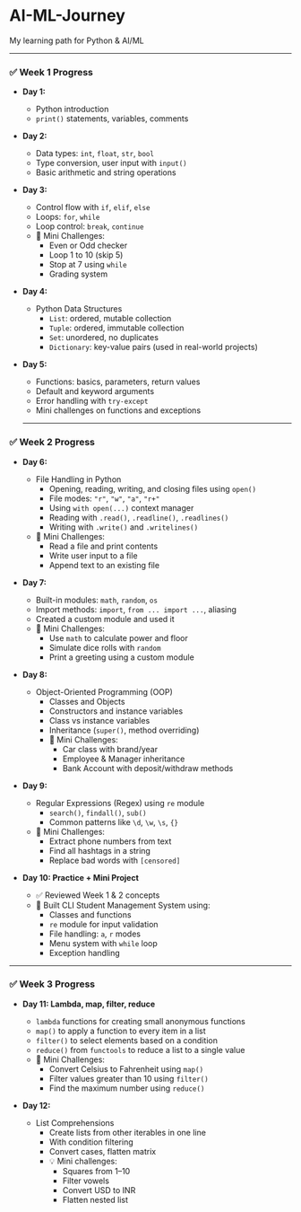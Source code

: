 # AI-ML-Journey
My learning path for Python &amp; AI/ML

---

### ✅ Week 1 Progress

- **Day 1:**  
  - Python introduction  
  - `print()` statements, variables, comments  

- **Day 2:**  
  - Data types: `int`, `float`, `str`, `bool`  
  - Type conversion, user input with `input()`  
  - Basic arithmetic and string operations  

- **Day 3:**  
  - Control flow with `if`, `elif`, `else`  
  - Loops: `for`, `while`  
  - Loop control: `break`, `continue`  
  - 🧠 Mini Challenges:
    - Even or Odd checker  
    - Loop 1 to 10 (skip 5)  
    - Stop at 7 using `while`  
    - Grading system

- **Day 4:**  
  - Python Data Structures  
    - `List`: ordered, mutable collection  
    - `Tuple`: ordered, immutable collection  
    - `Set`: unordered, no duplicates  
    - `Dictionary`: key-value pairs (used in real-world projects)

- **Day 5:**  
  - Functions: basics, parameters, return values  
  - Default and keyword arguments  
  - Error handling with `try-except`  
  - Mini challenges on functions and exceptions  

  ---

### ✅ Week 2 Progress

- **Day 6:**  
  - File Handling in Python  
    - Opening, reading, writing, and closing files using `open()`  
    - File modes: `"r"`, `"w"`, `"a"`, `"r+"`  
    - Using `with open(...)` context manager  
    - Reading with `.read()`, `.readline()`, `.readlines()`  
    - Writing with `.write()` and `.writelines()`  
  - 🧠 Mini Challenges:
    - Read a file and print contents  
    - Write user input to a file  
    - Append text to an existing file

- **Day 7:**  
  - Built-in modules: `math`, `random`, `os`  
  - Import methods: `import`, `from ... import ...`, aliasing  
  - Created a custom module and used it  
  - 🧠 Mini Challenges:
    - Use `math` to calculate power and floor
    - Simulate dice rolls with `random`
    - Print a greeting using a custom module

- **Day 8:**  
  - Object-Oriented Programming (OOP)  
    - Classes and Objects  
    - Constructors and instance variables  
    - Class vs instance variables  
    - Inheritance (`super()`, method overriding)  
    - 🧠 Mini Challenges:
      - Car class with brand/year  
      - Employee & Manager inheritance  
      - Bank Account with deposit/withdraw methods  

- **Day 9:**  
  - Regular Expressions (Regex) using `re` module  
    - `search()`, `findall()`, `sub()`  
    - Common patterns like `\d`, `\w`, `\s`, `{}`  
  - 🧠 Mini Challenges:
    - Extract phone numbers from text  
    - Find all hashtags in a string  
    - Replace bad words with `[censored]`

- **Day 10: Practice + Mini Project**  
  - ✅ Reviewed Week 1 & 2 concepts  
  - 📄 Built CLI Student Management System using:
    - Classes and functions  
    - `re` module for input validation  
    - File handling: `a`, `r` modes  
    - Menu system with `while` loop  
    - Exception handling

---

### ✅ Week 3 Progress

- **Day 11: Lambda, map, filter, reduce**
  - `lambda` functions for creating small anonymous functions
  - `map()` to apply a function to every item in a list
  - `filter()` to select elements based on a condition
  - `reduce()` from `functools` to reduce a list to a single value
  - 🧠 Mini Challenges:
    - Convert Celsius to Fahrenheit using `map()`
    - Filter values greater than 10 using `filter()`
    - Find the maximum number using `reduce()`

- **Day 12:**  
  - List Comprehensions  
    - Create lists from other iterables in one line  
    - With condition filtering  
    - Convert cases, flatten matrix  
    - 💡 Mini challenges:
      - Squares from 1–10  
      - Filter vowels  
      - Convert USD to INR  
      - Flatten nested list